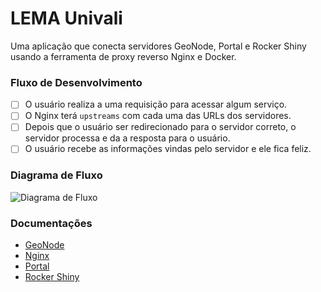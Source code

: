 # LEMA Univali

Uma aplicação que conecta servidores GeoNode, Portal e Rocker Shiny usando a ferramenta de proxy reverso Nginx e Docker.

### Fluxo de Desenvolvimento

- [ ] O usuário realiza a uma requisição para acessar algum serviço.
- [ ] O Nginx terá `upstreams` com cada uma das URLs dos servidores.
- [ ] Depois que o usuário ser redirecionado para o servidor correto, o servidor processa e da a resposta para o usuário.
- [ ] O usuário recebe as informações vindas pelo servidor e ele fica feliz.

### Diagrama de Fluxo

![Diagrama de Fluxo](https://github.com/DanielAraldi/oceanography/assets/50931267/625c6683-8494-4cf1-8b91-7e1eb3a2631d)

### Documentações

- [GeoNode](./geonode/README.md)
- [Nginx](./nginx/README.md)
- [Portal](./portal/README.md)
- [Rocker Shiny](./rocker-shiny/README.md)

